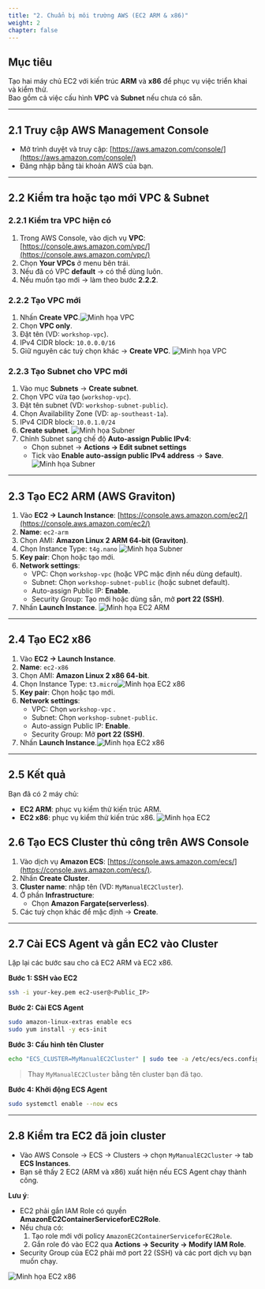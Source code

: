 ```yaml
---
title: "2. Chuẩn bị môi trường AWS (EC2 ARM & x86)"
weight: 2
chapter: false
---
```


## Mục tiêu
Tạo hai máy chủ EC2 với kiến trúc **ARM** và **x86** để phục vụ việc triển khai và kiểm thử.  
Bao gồm cả việc cấu hình **VPC** và **Subnet** nếu chưa có sẵn.

---

## 2.1 Truy cập AWS Management Console
- Mở trình duyệt và truy cập: [https://aws.amazon.com/console/](https://aws.amazon.com/console/)
- Đăng nhập bằng tài khoản AWS của bạn.

---

## 2.2 Kiểm tra hoặc tạo mới VPC & Subnet

### 2.2.1 Kiểm tra VPC hiện có
1. Trong AWS Console, vào dịch vụ **VPC**: [https://console.aws.amazon.com/vpc/](https://console.aws.amazon.com/vpc/)
2. Chọn **Your VPCs** ở menu bên trái.
3. Nếu đã có VPC **default** → có thể dùng luôn.
4. Nếu muốn tạo mới → làm theo bước **2.2.2**.

### 2.2.2 Tạo VPC mới
1. Nhấn **Create VPC**.![Minh họa VPC](/images/create-vpc.png)
2. Chọn **VPC only**.
3. Đặt tên (VD: `workshop-vpc`).
4. IPv4 CIDR block: `10.0.0.0/16`
5. Giữ nguyên các tuỳ chọn khác → **Create VPC**.
![Minh họa VPC](/images/detail-vpc.png)

### 2.2.3 Tạo Subnet cho VPC mới
1. Vào mục **Subnets** → **Create subnet**.
2. Chọn VPC vừa tạo (`workshop-vpc`).
3. Đặt tên subnet (VD: `workshop-subnet-public`).
4. Chọn Availability Zone (VD: `ap-southeast-1a`).
5. IPv4 CIDR block: `10.0.1.0/24`
6. **Create subnet**.
![Minh họa Subner](/images/create-subnet.png)
7. Chỉnh Subnet sang chế độ **Auto-assign Public IPv4**:
   - Chọn subnet → **Actions → Edit subnet settings**
   - Tick vào **Enable auto-assign public IPv4 address** → **Save**.
![Minh họa Subner](/images/auto-subnet.png)

---

## 2.3 Tạo EC2 ARM (AWS Graviton)

1. Vào **EC2 → Launch Instance**: [https://console.aws.amazon.com/ec2/](https://console.aws.amazon.com/ec2/)
2. **Name**: `ec2-arm`
3. Chọn AMI: **Amazon Linux 2 ARM 64-bit (Graviton)**.
4. Chọn Instance Type: `t4g.nano` ![Minh họa Subner](/images/ec2-arm.png)
5. **Key pair**: Chọn hoặc tạo mới.
6. **Network settings**:
   - VPC: Chọn `workshop-vpc` (hoặc VPC mặc định nếu dùng default).
   - Subnet: Chọn `workshop-subnet-public` (hoặc subnet default).
   - Auto-assign Public IP: **Enable**.
   - Security Group: Tạo mới hoặc dùng sẵn, mở **port 22 (SSH)**.
7. Nhấn **Launch Instance**.
![Minh họa EC2 ARM](/images/arm-setting.png)

---

## 2.4 Tạo EC2 x86

1. Vào **EC2 → Launch Instance**.
2. **Name**: `ec2-x86`
3. Chọn AMI: **Amazon Linux 2 x86 64-bit**.
4. Chọn Instance Type: `t3.micro`![Minh họa EC2 x86](/images/ec2-x86.png)
5. **Key pair**: Chọn hoặc tạo mới.
6. **Network settings**:
   - VPC: Chọn `workshop-vpc` .
   - Subnet: Chọn `workshop-subnet-public`.
   - Auto-assign Public IP: **Enable**.
   - Security Group: Mở **port 22 (SSH)**.
7. Nhấn **Launch Instance**.![Minh họa EC2 x86](/images/x86-setting.png)




---

## 2.5 Kết quả
Bạn đã có 2 máy chủ:
- **EC2 ARM**: phục vụ kiểm thử kiến trúc ARM.
- **EC2 x86**: phục vụ kiểm thử kiến trúc x86.
![Minh họa EC2 ](/images/ec2-kq.png)

## 2.6 Tạo ECS Cluster thủ công trên AWS Console

1. Vào dịch vụ **Amazon ECS**: [https://console.aws.amazon.com/ecs/](https://console.aws.amazon.com/ecs/).
2. Nhấn **Create Cluster**.
3. **Cluster name**: nhập tên (VD: `MyManualEC2Cluster`).
4. Ở phần **Infrastructure**:
   - Chọn **Amazon Fargate(serverless)**.
5. Các tuỳ chọn khác để mặc định → **Create**.

---

## 2.7 Cài ECS Agent và gắn EC2 vào Cluster

Lặp lại các bước sau cho cả EC2 ARM và EC2 x86.

**Bước 1: SSH vào EC2**
```bash
ssh -i your-key.pem ec2-user@<Public_IP>
```

**Bước 2: Cài ECS Agent**
```bash
sudo amazon-linux-extras enable ecs
sudo yum install -y ecs-init
```

**Bước 3: Cấu hình tên Cluster**
```bash
echo "ECS_CLUSTER=MyManualEC2Cluster" | sudo tee -a /etc/ecs/ecs.config
```
> Thay `MyManualEC2Cluster` bằng tên cluster bạn đã tạo.

**Bước 4: Khởi động ECS Agent**
```bash
sudo systemctl enable --now ecs
```

---

## 2.8 Kiểm tra EC2 đã join cluster
- Vào AWS Console → ECS → Clusters → chọn `MyManualEC2Cluster` → tab **ECS Instances**.
- Bạn sẽ thấy 2 EC2 (ARM và x86) xuất hiện nếu ECS Agent chạy thành công.

**Lưu ý**:
- EC2 phải gắn IAM Role có quyền **AmazonEC2ContainerServiceforEC2Role**.
- Nếu chưa có:
  1. Tạo role mới với policy `AmazonEC2ContainerServiceforEC2Role`.
  2. Gắn role đó vào EC2 qua **Actions → Security → Modify IAM Role**.
- Security Group của EC2 phải mở port 22 (SSH) và các port dịch vụ bạn muốn chạy.


![Minh họa EC2 x86](/images/Cluster.png)
